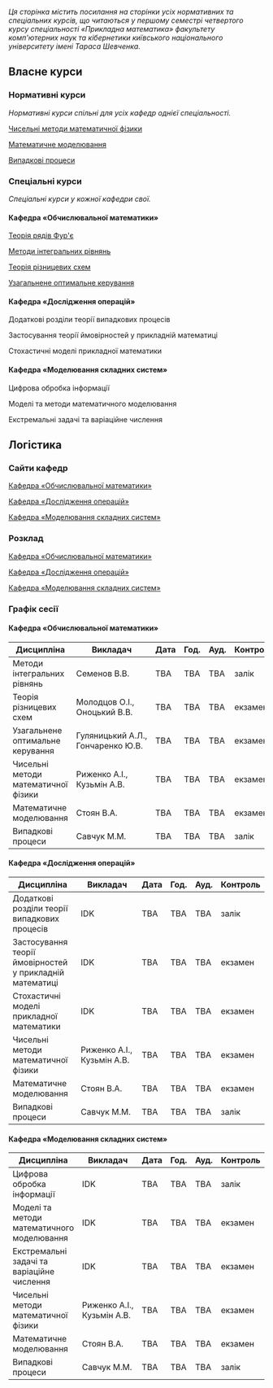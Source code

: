 <i class="text-muted">Ця сторінка містить посилання на сторінки усіх нормативних та спеціальних курсів, що читаються у першому семестрі четвертого курсу спеціальності &laquo;Прикладна математика&raquo; факультету комп'ютерних наук та кібернетики київського національного університету імені Тараса Шевченка.</i>

<div class="mt-2 mb-2 pl-3 pr-3 pb-2 pt-2 border border-primary rounded bg-white">
    <h2 class="text-primary">Власне курси</h2>
    <h3 class="text-primary">Нормативні курси</h3>
    <p>
        <i class="text-muted">Нормативні курси спільні для усіх кафедр однієї спеціальності.</i>
    </p>
    <p>
        <a href="/c4s1/nm-mph/">Чисельні методи математичної фізики</a>
    </p>
    <p>
        <a href="/c4s1/math-mod/">Математичне моделювання</a>
    </p>
    <p>
        <a href="/c4s1/stoch-proc/">Випадкові процеси</a>
    </p>
    <h3 class="text-primary">Спеціальні курси</h3>
    <p>
        <i class="text-muted">Спеціальні курси у кожної кафедри свої.</i>
    </p>
    <h4 class="text-primary">Кафедра &laquo;Обчислювальної математики&raquo;</h4>
    <p>
        <a href="/c4s1/four-ser/">Теорія рядів Фур'є</a>
    </p>
    <p>
        <a href="/c4s1/conv-opt/">Методи інтегральних рівнянь</a>
    </p>
    <p>
        <a href="/c4s1/diff-sch-th/">Теорія різницевих схем</a>
    </p>
    <p>
        <a href="/c4s1/gen-opt-control/">Узагальнене оптимальне керування</a>
    </p>
    <h4 class="text-primary">Кафедра &laquo;Дослідження операцій&raquo;</h4>
    <p>
        Додаткові розділи теорії випадкових процесів
    </p>
    <p>
        Застосування теорії ймовірностей у прикладній математиці
    </p>
    <p>
        Стохастичні моделі прикладної математики
    </p>
    <h4 class="text-primary">Кафедра &laquo;Моделювання складних систем&raquo;</h4>
    <p>
        Цифрова обробка інформації
    </p>
    <p>
        Моделі та методи математичного моделювання
    </p>
    <p>
        Екстремальні задачі та варіаційне числення
    </p>
</div>

<div class="mt-2 mb-2 pl-3 pr-3 pb-2 pt-2 border border-primary rounded bg-white">
    <h2 class="text-primary">Логістика</h2>
    <h3 class="text-primary">Сайти кафедр</h3>
    <p>
        <a href="http://om.univ.kiev.ua/ua/">Кафедра &laquo;Обчислювальної математики&raquo;</a>
    </p>
    <p>
        <a href="http://do.unicyb.kiev.ua/">Кафедра &laquo;Дослідження операцій&raquo;</a>
    </p>
    <p>
        <a href="http://mss.unicyb.kiev.ua/">Кафедра &laquo;Моделювання складних систем&raquo;</a>
    </p>
    <h3 class="text-primary">Розклад</h3>
    <p>
        <a href="https://mytimetable.live/schedule/OM-4">Кафедра &laquo;Обчислювальної математики&raquo;</a>
    </p>
    <p>
        <a href="https://mytimetable.live/schedule/DO-4">Кафедра &laquo;Дослідження операцій&raquo;</a>
    </p>
    <p>
        <a href="https://mytimetable.live/schedule/MSS-4">Кафедра &laquo;Моделювання складних систем&raquo;</a>
    </p>
    <h3 class="text-primary">Графік сесії</h3>
    <h4 class="text-primary">Кафедра &laquo;Обчислювальної математики&raquo;</h4>
    <table class="table table-sm table-striped table-bordered">
        <thead class="thead-dark">
            <tr>
                <th scope="col">Дисципліна</th>
                <th scope="col">Викладач</th>
                <th scope="col">Дата</th>
                <th scope="col">Год.</th>
                <th scope="col">Ауд.</th>
                <th scope="col">Контроль</th>
            </tr>
        </thead>
        <tbody>
            <tr scope="row">
                <td>Методи інтегральних рівнянь</td>
                <td>Семенов&nbsp;В.В.</td>
                <td>TBA</td>
                <td>TBA</td>
                <td>TBA</td>
                <td>залік</td>
            </tr>
            <tr scope="row">
                <td>Теорія різницевих схем</td>
                <td>Молодцов&nbsp;О.І., Оноцький&nbsp;В.В.</td>
                <td>TBA</td>
                <td>TBA</td>
                <td>TBA</td>
                <td>екзамен</td>
            </tr>
            <tr scope="row">
                <td>Узагальнене оптимальне керування</td>
                <td>Гуляницький&nbsp;А.Л., Гончаренко&nbsp;Ю.В.</td>
                <td>TBA</td>
                <td>TBA</td>
                <td>TBA</td>
                <td>екзамен</td>
            </tr>
            <tr scope="row">
                <td>Чисельні методи математичної фізики</td>
                <td>Риженко&nbsp;А.І., Кузьмін&nbsp;А.В.</td>
                <td>TBA</td>
                <td>TBA</td>
                <td>TBA</td>
                <td>екзамен</td>
            </tr>
            <tr scope="row">
                <td>Математичне моделювання</td>
                <td>Стоян&nbsp;В.А.</td>
                <td>TBA</td>
                <td>TBA</td>
                <td>TBA</td>
                <td>екзамен</td>
            </tr>
            <tr scope="row">
                <td>Випадкові процеси</td>
                <td>Савчук&nbsp;М.М.</td>
                <td>TBA</td>
                <td>TBA</td>
                <td>TBA</td>
                <td>залік</td>
            </tr>
        </tbody>
    </table>
    <h4 class="text-primary">Кафедра &laquo;Дослідження операцій&raquo;</h4>
    <table class="table table-sm table-striped table-bordered">
        <thead class="thead-dark">
            <tr>
                <th scope="col">Дисципліна</th>
                <th scope="col">Викладач</th>
                <th scope="col">Дата</th>
                <th scope="col">Год.</th>
                <th scope="col">Ауд.</th>
                <th scope="col">Контроль</th>
            </tr>
        </thead>
        <tbody>
            <tr scope="row">
                <td>Додаткові розділи теорії випадкових процесів</td>
                <td>IDK</td>
                <td>TBA</td>
                <td>TBA</td>
                <td>TBA</td>
                <td>залік</td>
            </tr>
            <tr scope="row">
                <td>Застосування теорії ймовірностей у прикладній математиці</td>
                <td>IDK</td>
                <td>TBA</td>
                <td>TBA</td>
                <td>TBA</td>
                <td>екзамен</td>
            </tr>
            <tr scope="row">
                <td>Стохастичні моделі прикладної математики</td>
                <td>IDK</td>
                <td>TBA</td>
                <td>TBA</td>
                <td>TBA</td>
                <td>екзамен</td>
            </tr>
            <tr scope="row">
                <td>Чисельні методи математичної фізики</td>
                <td>Риженко&nbsp;А.І., Кузьмін&nbsp;А.В.</td>
                <td>TBA</td>
                <td>TBA</td>
                <td>TBA</td>
                <td>екзамен</td>
            </tr>
            <tr scope="row">
                <td>Математичне моделювання</td>
                <td>Стоян&nbsp;В.А.</td>
                <td>TBA</td>
                <td>TBA</td>
                <td>TBA</td>
                <td>екзамен</td>
            </tr>
            <tr scope="row">
                <td>Випадкові процеси</td>
                <td>Савчук&nbsp;М.М.</td>
                <td>TBA</td>
                <td>TBA</td>
                <td>TBA</td>
                <td>залік</td>
            </tr>
        </tbody>
    </table>
    <h4 class="text-primary">Кафедра &laquo;Моделювання складних систем&raquo;</h4>
    <table class="table table-sm table-striped table-bordered">
        <thead class="thead-dark">
            <tr>
                <th scope="col">Дисципліна</th>
                <th scope="col">Викладач</th>
                <th scope="col">Дата</th>
                <th scope="col">Год.</th>
                <th scope="col">Ауд.</th>
                <th scope="col">Контроль</th>
            </tr>
        </thead>
        <tbody>
            <tr scope="row">
                <td>Цифрова обробка інформації</td>
                <td>IDK</td>
                <td>TBA</td>
                <td>TBA</td>
                <td>TBA</td>
                <td>залік</td>
            </tr>
            <tr scope="row">
                <td>Моделі та методи математичного моделювання</td>
                <td>IDK</td>
                <td>TBA</td>
                <td>TBA</td>
                <td>TBA</td>
                <td>екзамен</td>
            </tr>
            <tr scope="row">
                <td>Екстремальні задачі та варіаційне числення</td>
                <td>IDK</td>
                <td>TBA</td>
                <td>TBA</td>
                <td>TBA</td>
                <td>екзамен</td>
            </tr>
            <tr scope="row">
                <td>Чисельні методи математичної фізики</td>
                <td>Риженко&nbsp;А.І., Кузьмін&nbsp;А.В.</td>
                <td>TBA</td>
                <td>TBA</td>
                <td>TBA</td>
                <td>екзамен</td>
            </tr>
            <tr scope="row">
                <td>Математичне моделювання</td>
                <td>Стоян&nbsp;В.А.</td>
                <td>TBA</td>
                <td>TBA</td>
                <td>TBA</td>
                <td>екзамен</td>
            </tr>
            <tr scope="row">
                <td>Випадкові процеси</td>
                <td>Савчук&nbsp;М.М.</td>
                <td>TBA</td>
                <td>TBA</td>
                <td>TBA</td>
                <td>залік</td>
            </tr>
        </tbody>
    </table>
</div>
